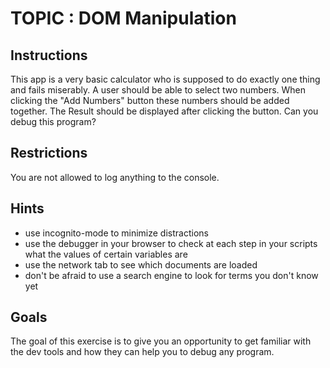 # TOPIC : DOM Manipulation

## Instructions

This app is a very basic calculator who is supposed to do exactly one thing and fails miserably.
A user should be able to select two numbers. When clicking the "Add Numbers" button these numbers should be added together. The Result should be displayed after clicking the button.
Can you debug this program?

## Restrictions

You are not allowed to log anything to the console.

## Hints

-   use incognito-mode to minimize distractions
-   use the debugger in your browser to check at each step in your scripts what the values of certain variables are
-   use the network tab to see which documents are loaded
-   don't be afraid to use a search engine to look for terms you don't know yet

## Goals

The goal of this exercise is to give you an opportunity to get familiar with the dev tools and how they can help you to debug any program.
